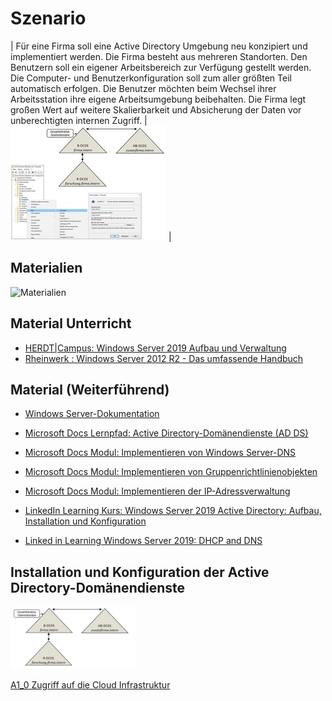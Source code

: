 <!--LS10_1-Szenario-->
# Szenario

| Für eine Firma soll eine Active Directory Umgebung neu konzipiert und implementiert werden. Die Firma besteht aus mehreren Standorten. Den Benutzern soll ein eigener Arbeitsbereich zur Verfügung gestellt werden. Die Computer- und Benutzerkonfiguration soll zum aller größten Teil automatisch erfolgen. Die Benutzer möchten beim Wechsel ihrer Arbeitsstation ihre eigene Arbeitsumgebung beibehalten. Die Firma legt großen Wert auf weitere Skalierbarkeit und Absicherung der Daten vor unberechtigten internen Zugriff. | <br> ![LS 10.1 Titelbild](Grafiken/LS10_1_Titelbild.jpg) |

<!--LS10_1-Szenario-->

<!--LS10_1-Materialien-->
## Materialien
![Materialien](Grafiken/DALL_E_2023-08-11_14.29.08_-_Bücher_-_200x100.jpg)
<!--LS10_1-Materialien-->

## Material Unterricht
- [HERDT|Campus: Windows Server 2019 Aufbau und Verwaltung](https://herdt-campus.com/product/W2019AVN)
- [Rheinwerk : Windows Server 2012 R2 - Das umfassende Handbuch](https://openbook.rheinwerk-verlag.de/windows_server_2012r2/)

## Material (Weiterführend)
- [Windows Server-Dokumentation](https://learn.microsoft.com/de-de/windows-server/)
- [Microsoft Docs Lernpfad: Active Directory-Domänendienste (AD DS)](https://learn.microsoft.com/de-de/training/paths/active-directory-domain-services/)


- [Microsoft Docs Modul: Implementieren von Windows Server-DNS](https://learn.microsoft.com/de-de/training/modules/implement-windows-server-dns/)

- [Microsoft Docs Modul: Implementieren von Gruppenrichtlinienobjekten](https://learn.microsoft.com/de-de/training/modules/implement-group-policy-objects/)

- [Microsoft Docs Modul: Implementieren der IP-Adressverwaltung](https://learn.microsoft.com/de-de/training/modules/implement-ip-address-management/)

- [LinkedIn Learning Kurs: Windows Server 2019 Active Directory: Aufbau, Installation und Konfiguration](https://de.linkedin.com/learning/windows-server-2019-active-directory-aufbau-installation-und-konfiguration/active-directory-in-windows-server-2019-einrichten?autoplay=true&resume=false&u=68522354) 

- [Linked in Learning Windows Server 2019: DHCP and DNS](https://www.linkedin.com/learning/windows-server-2019-dhcp-and-dns/dhcp-and-dns-in-windows-server-2019?u=68522354)

<!--LS10_1-InstUndKonfigAD-->
## Installation und Konfiguration der Active Directory-Domänendienste
![Gesamtstruktur](Grafiken/LS10_1_1_Gesamtstruktur.png)

<!--LS10_1-InstUndKonfigAD-->

[A1_0 Zugriff auf die Cloud Infrastruktur](A1_0_Zugriff_auf_die_Cloud_Infrastruktur)